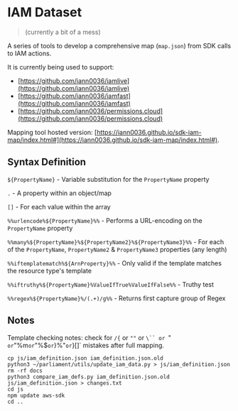 # IAM Dataset

> (currently a bit of a mess)

A series of tools to develop a comprehensive map (`map.json`) from SDK calls to IAM actions.

It is currently being used to support:

* [https://github.com/iann0036/iamlive](https://github.com/iann0036/iamlive)
* [https://github.com/iann0036/iamfast](https://github.com/iann0036/iamfast)
* [https://github.com/iann0036/permissions.cloud](https://github.com/iann0036/permissions.cloud)

Mapping tool hosted version: [https://iann0036.github.io/sdk-iam-map/index.html#](https://iann0036.github.io/sdk-iam-map/index.html#).

## Syntax Definition

`${PropertyName}` - Variable substitution for the `PropertyName` property

`.` - A property within an object/map

`[]` - For each value within the array

`%%urlencode%${PropertyName}%%` - Performs a URL-encoding on the `PropertyName` property

`%%many%${PropertyName}%${PropertyName2}%${PropertyName3}%%` - For each of the `PropertyName`, `PropertyName2` & `PropertyName3` properties (any length)

`%%iftemplatematch%${ArnProperty}%%` - Only valid if the template matches the resource type's template

`%%iftruthy%${PropertyName}%ValueIfTrue%ValueIfFalse%%` - Truthy test

`%%regex%${PropertyName}%/(.+)/g%%` - Returns first capture group of Regex

## Notes

Template checking notes: check for `/{` or `""` or `\`` or `" ` or `"%m` or `"%$` or `}%"` or `}[]` mistakes after full mapping.

```
cp js/iam_definition.json iam_definition.json.old
python3 ~/parliament/utils/update_iam_data.py > js/iam_definition.json 
rm -rf docs
python3 compare_iam_defs.py iam_definition.json.old js/iam_definition.json > changes.txt
cd js
npm update aws-sdk
cd ..

```
